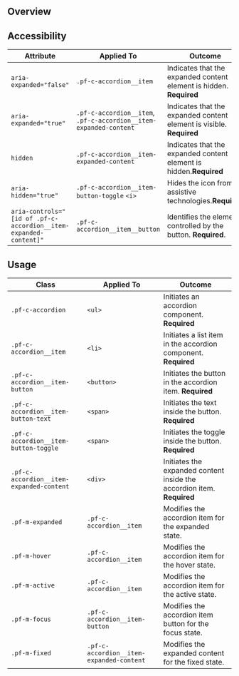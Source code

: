 ## Overview


## Accessibility

| Attribute | Applied To | Outcome |
| -- | -- | -- |
| `aria-expanded="false"` | `.pf-c-accordion__item` | Indicates that the expanded content element is hidden. **Required**|
| `aria-expanded="true"` | `.pf-c-accordion__item`, `.pf-c-accordion__item-expanded-content` | Indicates that the expanded content element is visible. **Required**|
| `hidden` | `.pf-c-accordion__item-expanded-content` | Indicates that the expanded content element is hidden.**Required** |
| `aria-hidden="true"` | `.pf-c-accordion__item-button-toggle` `<i>` | Hides the icon from assistive technologies.**Required** |
| `aria-controls="[id of .pf-c-accordion__item-expanded-content]"` | `.pf-c-accordion__item__button` | Identifies the element controlled by the button. **Required**.


## Usage

| Class | Applied To | Outcome |
| -- | -- | -- |
| `.pf-c-accordion` | `<ul>` | Initiates an accordion component. **Required**|
| `.pf-c-accordion__item` | `<li>` | Initiates a list item in the accordion component. **Required** |
| `.pf-c-accordion__item-button` | `<button>` | Initiates the button in the accordion item. **Required** |
| `.pf-c-accordion__item-button-text` | `<span>` | Initiates the text inside the button. **Required** |
| `.pf-c-accordion__item-button-toggle` | `<span>` | Initiates the toggle inside the button. **Required** |
| `.pf-c-accordion__item-expanded-content` | `<div>` | Initiates the expanded content inside the accordion item. **Required** |
| `.pf-m-expanded` | `.pf-c-accordion__item` | Modifies the accordion item for the expanded state. |
| `.pf-m-hover` | `.pf-c-accordion__item` | Modifies the accordion item for the hover state. |
| `.pf-m-active` | `.pf-c-accordion__item` | Modifies the accordion item for the active state. |
| `.pf-m-focus` | `.pf-c-accordion__item-button` | Modifies the accordion item button for the focus state. |
| `.pf-m-fixed` | `.pf-c-accordion__item-expanded-content` | Modifies the expanded content for the fixed state. |
